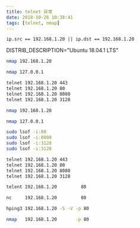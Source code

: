```yaml
---
title: telnet 异常
date: 2018-10-26 10:38:41
tags: [telnet, nmap]
---
```


`ip.src == 192.168.1.20 || ip.dst == 192.168.1.20`



DISTRIB_DESCRIPTION="Ubuntu 18.04.1 LTS"

```bash
nmap 192.168.1.20

nmap 127.0.0.1

telnet 192.168.1.20 443
telnet 192.168.1.20 80
telnet 192.168.1.20 8080
telnet 192.168.1.20 3128
```


```bash
nmap 192.168.1.20

nmap 127.0.0.1

sudo lsof -i:80
sudo lsof -i:8080
sudo lsof -i:3128
sudo lsof -i:3128

telnet 192.168.1.20 443
telnet 192.168.1.20 80
telnet 192.168.1.20 8080
telnet 192.168.1.20 3128
```



```bash
telent 192.168.1.20         80

nc     192.168.1.20         80

hping3 192.168.1.20 -S -V -p 80

nmap   192.168.1.20       -p 80
```